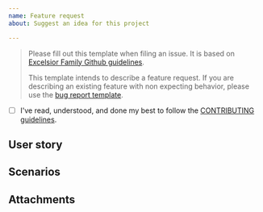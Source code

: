 ```yaml
---
name: Feature request
about: Suggest an idea for this project

---
```


> Please fill out this template when filing an issue. It is based on [Excelsior Family Github guidelines](https://github.com/ExcelsiorFamily/github-guidelines).
>
> This template intends to describe a feature request. If you are describing an existing feature with non expecting behavior, please use the [bug report template](https://github.com/ExcelsiorFamily/github-guidelines/issues/new?template=bug-report.md).

* [ ] I've read, understood, and done my best to follow the [CONTRIBUTING guidelines](/CONTRIBUTING.md).

## User story
<!-- 
	Use Connextra format to describe your user story.
	Example: As <role>, I want <capability> so that <benefits>.
-->

## Scenarios
<!-- List the scenarios related to this issue. -->
<!-- 
	Use BDD format to describe your technical specification.
	Example: GIVEN <initial states>. WHEN <action>. THEN <expectations>.
-->

## Attachments
<!-- Add any other context or screenshots about the feature request here. -->
